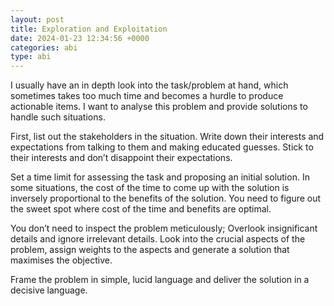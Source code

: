 ```yaml
---
layout: post
title: Exploration and Exploitation
date: 2024-01-23 12:34:56 +0000
categories: abi
type: abi
---
```


<div class="abi">	
I usually have an in depth look into the task/problem at hand, which sometimes takes too much time and becomes a hurdle to produce actionable items. I want to analyse this problem and provide solutions to handle such situations.

First, list out  the stakeholders in the situation. Write down their interests and expectations from talking to them and making educated guesses. Stick to their interests and don’t disappoint their expectations.

Set a time limit for assessing the task and proposing an initial solution. In some situations, the cost of the time to come up with the solution is inversely proportional to the benefits of the solution. You need to figure out the sweet spot where cost of the time and benefits are optimal.

You don’t need to inspect the problem meticulously; Overlook insignificant details and ignore irrelevant details. Look into the crucial aspects of the problem, assign weights to the aspects and generate a solution that maximises the objective.

Frame the problem in simple, lucid language and deliver the solution in a decisive language. 
</div>
